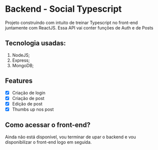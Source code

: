 # Backend - Social Typescript

Projeto construíndo com intuito de treinar Typescript no front-end juntamente com ReactJS. Essa API vai conter funções de Auth e de Posts

## Tecnologia usadas: 

1. NodeJS;
2. Express;
3. MongoDB;

## Features

- [x] Criação de login
- [x] Criação de post
- [x] Edição de post
- [x] Thumbs up nos post

## Como acessar o front-end?

Ainda não está disponível, vou terminar de upar o backend e vou disponibilizar o front-end logo em seguida.

